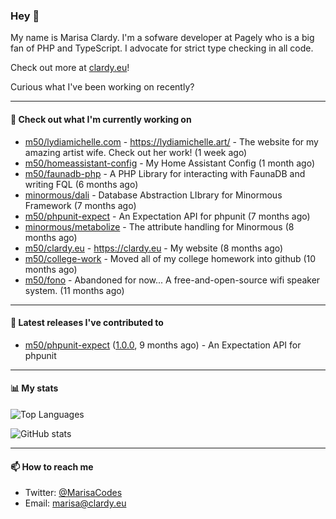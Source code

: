 ### Hey 👋

My name is Marisa Clardy. I'm a sofware developer at Pagely who is a big fan of PHP and TypeScript. I advocate for strict type checking in all code.

Check out more at [clardy.eu](https://clardy.eu)!

Curious what I've been working on recently?

---

#### 👷  Check out what I'm currently working on

- [m50/lydiamichelle.com](https://github.com/m50/lydiamichelle.com) - https://lydiamichelle.art/ - The website for my amazing artist wife. Check out her work! (1 week ago)
- [m50/homeassistant-config](https://github.com/m50/homeassistant-config) - My Home Assistant Config (1 month ago)
- [m50/faunadb-php](https://github.com/m50/faunadb-php) - A PHP Library for interacting with FaunaDB and writing FQL (6 months ago)
- [minormous/dali](https://github.com/minormous/dali) - Database Abstraction LIbrary for Minormous Framework (7 months ago)
- [m50/phpunit-expect](https://github.com/m50/phpunit-expect) - An Expectation API for phpunit (7 months ago)
- [minormous/metabolize](https://github.com/minormous/metabolize) - The attribute handling for Minormous (8 months ago)
- [m50/clardy.eu](https://github.com/m50/clardy.eu) - https://clardy.eu - My website (8 months ago)
- [m50/college-work](https://github.com/m50/college-work) - Moved all of my college homework into github (10 months ago)
- [m50/fono](https://github.com/m50/fono) - Abandoned for now... A free-and-open-source wifi speaker system. (11 months ago)

---

#### 🔭  Latest releases I've contributed to

- [m50/phpunit-expect](https://github.com/m50/phpunit-expect) ([1.0.0](https://github.com/m50/phpunit-expect/releases/tag/1.0.0), 9 months ago) - An Expectation API for phpunit

---

#### 📊  My stats

![Top Languages](https://github-readme-stats.vercel.app/api/top-langs/?username=m50&hide=javascript,css,html&layout=compact&langs_count=8)

![GitHub stats](https://github-readme-stats.vercel.app/api?username=m50&count_private=1&show_icons=true)

---

#### 📫  How to reach me

- Twitter: [@MarisaCodes](https://twitter.com/MarisaCodes)
- Email: [marisa@clardy.eu](mailto://marisa@clardy.eu)
